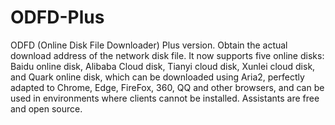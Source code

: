 # ODFD-Plus
ODFD (Online Disk File Downloader) Plus version. Obtain the actual download address of the network disk file. It now supports five online disks: Baidu online disk, Alibaba Cloud disk, Tianyi cloud disk, Xunlei cloud disk, and Quark online disk, which can be downloaded using Aria2, perfectly adapted to Chrome, Edge, FireFox, 360, QQ and other browsers, and can be used in environments where clients cannot be installed. Assistants are free and open source.

